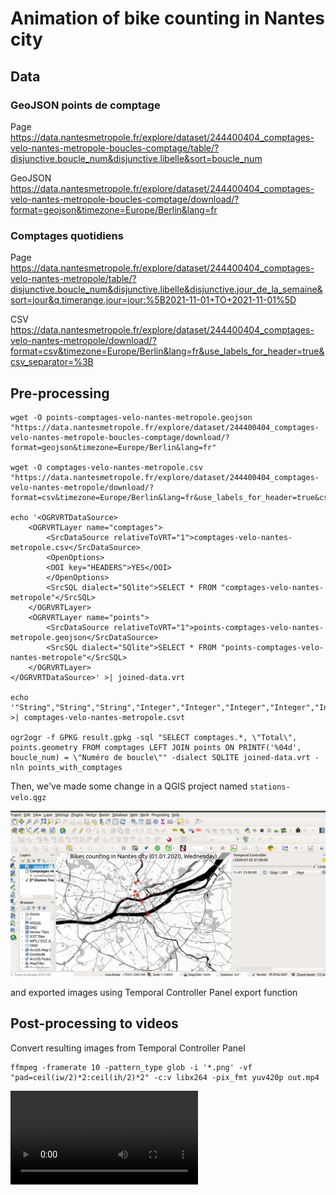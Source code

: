 # Animation of bike counting in Nantes city

## Data

### GeoJSON points de comptage

Page https://data.nantesmetropole.fr/explore/dataset/244400404_comptages-velo-nantes-metropole-boucles-comptage/table/?disjunctive.boucle_num&disjunctive.libelle&sort=boucle_num

GeoJSON https://data.nantesmetropole.fr/explore/dataset/244400404_comptages-velo-nantes-metropole-boucles-comptage/download/?format=geojson&timezone=Europe/Berlin&lang=fr

### Comptages quotidiens

Page https://data.nantesmetropole.fr/explore/dataset/244400404_comptages-velo-nantes-metropole/table/?disjunctive.boucle_num&disjunctive.libelle&disjunctive.jour_de_la_semaine&sort=jour&q.timerange.jour=jour:%5B2021-11-01+TO+2021-11-01%5D

CSV https://data.nantesmetropole.fr/explore/dataset/244400404_comptages-velo-nantes-metropole/download/?format=csv&timezone=Europe/Berlin&lang=fr&use_labels_for_header=true&csv_separator=%3B

## Pre-processing

    wget -O points-comptages-velo-nantes-metropole.geojson  "https://data.nantesmetropole.fr/explore/dataset/244400404_comptages-velo-nantes-metropole-boucles-comptage/download/?format=geojson&timezone=Europe/Berlin&lang=fr"

    wget -O comptages-velo-nantes-metropole.csv "https://data.nantesmetropole.fr/explore/dataset/244400404_comptages-velo-nantes-metropole/download/?format=csv&timezone=Europe/Berlin&lang=fr&use_labels_for_header=true&csv_separator=%3B"

    echo '<OGRVRTDataSource>
        <OGRVRTLayer name="comptages">
            <SrcDataSource relativeToVRT="1">comptages-velo-nantes-metropole.csv</SrcDataSource>
            <OpenOptions>
            <OOI key="HEADERS">YES</OOI>
            </OpenOptions>
            <SrcSQL dialect="SQlite">SELECT * FROM "comptages-velo-nantes-metropole"</SrcSQL>
        </OGRVRTLayer>
        <OGRVRTLayer name="points">
            <SrcDataSource relativeToVRT="1">points-comptages-velo-nantes-metropole.geojson</SrcDataSource>
            <SrcSQL dialect="SQlite">SELECT * FROM "points-comptages-velo-nantes-metropole"</SrcSQL>
        </OGRVRTLayer>
    </OGRVRTDataSource>' >| joined-data.vrt

    echo '"String","String","String","Integer","Integer","Integer","Integer","Integer","Integer","Integer","Integer","Integer","Integer","Integer","Integer","Integer","Integer","Integer","Integer","Integer","Integer","Integer","Integer","Integer","Integer","Integer","Integer","Integer","String","Integer","String","Date","String"' >| comptages-velo-nantes-metropole.csvt

    ogr2ogr -f GPKG result.gpkg -sql "SELECT comptages.*, \"Total\", points.geometry FROM comptages LEFT JOIN points ON PRINTF('%04d', boucle_num) = \"Numéro de boucle\"" -dialect SQLITE joined-data.vrt -nln points_with_comptages


Then, we've made some change in a QGIS project named `stations-velo.qgz`

![](stations-velo-screenshot-project.png)

and exported images using Temporal Controller Panel export function

## Post-processing to videos

Convert resulting images from Temporal Controller Panel

    ffmpeg -framerate 10 -pattern_type glob -i '*.png' -vf "pad=ceil(iw/2)*2:ceil(ih/2)*2" -c:v libx264 -pix_fmt yuv420p out.mp4

<video controls>
  <source src="out.mp4" type="video/mp4">
  <p>Votre navigateur ne prend pas en charge les vidéos HTML5.
     Voici <a href="out.mp4">un lien pour télécharger la vidéo</a>.</p>
</video>
